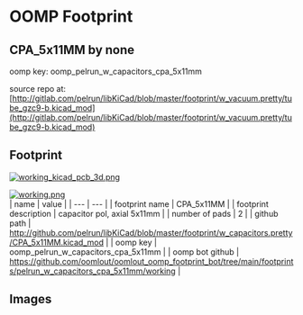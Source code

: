 # OOMP Footprint  
## CPA_5x11MM  by none  
  
oomp key: oomp_pelrun_w_capacitors_cpa_5x11mm  
  
source repo at: [http://gitlab.com/pelrun/libKiCad/blob/master/footprint/w_vacuum.pretty/tube_gzc9-b.kicad_mod](http://gitlab.com/pelrun/libKiCad/blob/master/footprint/w_vacuum.pretty/tube_gzc9-b.kicad_mod)  
## Footprint  
  
[![working_kicad_pcb_3d.png](working_kicad_pcb_3d_600.png)](working_kicad_pcb_3d.png)  
  
[![working.png](working_600.png)](working.png)  
| name | value | 
| --- | --- | 
| footprint name | CPA_5x11MM | 
| footprint description | capacitor pol, axial 5x11mm | 
| number of pads | 2 | 
| github path | http://github.com/pelrun/libKiCad/blob/master/footprint/w_capacitors.pretty/CPA_5x11MM.kicad_mod | 
| oomp key | oomp_pelrun_w_capacitors_cpa_5x11mm | 
| oomp bot github | https://github.com/oomlout/oomlout_oomp_footprint_bot/tree/main/footprints/pelrun_w_capacitors_cpa_5x11mm/working | 
## Images  
